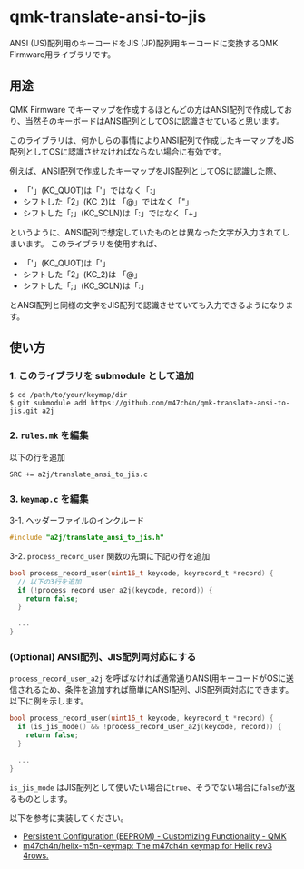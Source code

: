 # qmk-translate-ansi-to-jis
ANSI (US)配列用のキーコードをJIS (JP)配列用キーコードに変換するQMK Firmware用ライブラリです。

## 用途
QMK Firmware でキーマップを作成するほとんどの方はANSI配列で作成しており、当然そのキーボードはANSI配列としてOSに認識させていると思います。

このライブラリは、何かしらの事情によりANSI配列で作成したキーマップをJIS配列としてOSに認識させなければならない場合に有効です。

例えば、ANSI配列で作成したキーマップをJIS配列としてOSに認識した際、

- 「'」(KC_QUOT)は「'」ではなく「:」
- シフトした「2」(KC_2)は 「@」ではなく「"」
- シフトした「;」(KC_SCLN)は「:」ではなく「+」

というように、ANSI配列で想定していたものとは異なった文字が入力されてしまいます。
このライブラリを使用すれば、

- 「'」(KC_QUOT)は「'」
- シフトした「2」(KC_2)は 「@」
- シフトした「;」(KC_SCLN)は「:」

とANSI配列と同様の文字をJIS配列で認識させていても入力できるようになります。

## 使い方

### 1. このライブラリを submodule として追加

```
$ cd /path/to/your/keymap/dir
$ git submodule add https://github.com/m47ch4n/qmk-translate-ansi-to-jis.git a2j
```

### 2. `rules.mk` を編集

以下の行を追加
```
SRC += a2j/translate_ansi_to_jis.c
```

### 3. `keymap.c` を編集

3-1. ヘッダーファイルのインクルード
```c
#include "a2j/translate_ansi_to_jis.h"
```

3-2. `process_record_user` 関数の先頭に下記の行を追加
```c
bool process_record_user(uint16_t keycode, keyrecord_t *record) {
  // 以下の3行を追加
  if (!process_record_user_a2j(keycode, record)) {
    return false;
  }

  ...
}
```

### (Optional) ANSI配列、JIS配列両対応にする

`process_record_user_a2j` を呼ばなければ通常通りANSI用キーコードがOSに送信されるため、条件を追加すれば簡単にANSI配列、JIS配列両対応にできます。以下に例を示します。

```c
bool process_record_user(uint16_t keycode, keyrecord_t *record) {
  if (is_jis_mode() && !process_record_user_a2j(keycode, record)) {
    return false;
  }

  ...
}
```

`is_jis_mode` はJIS配列として使いたい場合に`true`、そうでない場合に`false`が返るものとします。

以下を参考に実装してください。
- [Persistent Configuration (EEPROM) - Customizing Functionality - QMK](https://beta.docs.qmk.fm/using-qmk/guides/custom_quantum_functions#persistent-configuration-eeprom)
- [m47ch4n/helix-m5n-keymap: The m47ch4n keymap for Helix rev3 4rows.](https://github.com/m47ch4n/helix-m5n-keymap)
